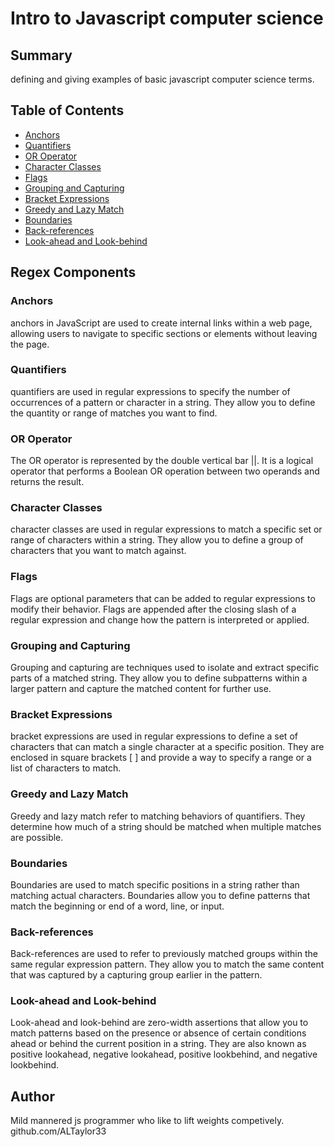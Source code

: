 # Intro to Javascript computer science

## Summary

defining and giving examples of basic javascript computer science terms.

## Table of Contents

- [Anchors](#anchors)
- [Quantifiers](#quantifiers)
- [OR Operator](#or-operator)
- [Character Classes](#character-classes)
- [Flags](#flags)
- [Grouping and Capturing](#grouping-and-capturing)
- [Bracket Expressions](#bracket-expressions)
- [Greedy and Lazy Match](#greedy-and-lazy-match)
- [Boundaries](#boundaries)
- [Back-references](#back-references)
- [Look-ahead and Look-behind](#look-ahead-and-look-behind)

## Regex Components

### Anchors
anchors in JavaScript are used to create internal links within a web page, allowing users to navigate to specific sections or elements without leaving the page.
### Quantifiers
quantifiers are used in regular expressions to specify the number of occurrences of a pattern or character in a string. They allow you to define the quantity or range of matches you want to find.
### OR Operator
The OR operator is represented by the double vertical bar ||. It is a logical operator that performs a Boolean OR operation between two operands and returns the result.
### Character Classes
character classes are used in regular expressions to match a specific set or range of characters within a string. They allow you to define a group of characters that you want to match against.
### Flags
Flags are optional parameters that can be added to regular expressions to modify their behavior. Flags are appended after the closing slash of a regular expression and change how the pattern is interpreted or applied.
### Grouping and Capturing
Grouping and capturing are techniques used to isolate and extract specific parts of a matched string. They allow you to define subpatterns within a larger pattern and capture the matched content for further use.
### Bracket Expressions
bracket expressions are used in regular expressions to define a set of characters that can match a single character at a specific position. They are enclosed in square brackets [ ] and provide a way to specify a range or a list of characters to match.
### Greedy and Lazy Match
 Greedy and lazy match refer to matching behaviors of quantifiers. They determine how much of a string should be matched when multiple matches are possible.
### Boundaries
 Boundaries are used to match specific positions in a string rather than matching actual characters. Boundaries allow you to define patterns that match the beginning or end of a word, line, or input.
### Back-references
Back-references are used to refer to previously matched groups within the same regular expression pattern. They allow you to match the same content that was captured by a capturing group earlier in the pattern.
### Look-ahead and Look-behind
Look-ahead and look-behind are zero-width assertions that allow you to match patterns based on the presence or absence of certain conditions ahead or behind the current position in a string. They are also known as positive lookahead, negative lookahead, positive lookbehind, and negative lookbehind.
## Author
Mild mannered js programmer who like to lift weights competively.
github.com/ALTaylor33
